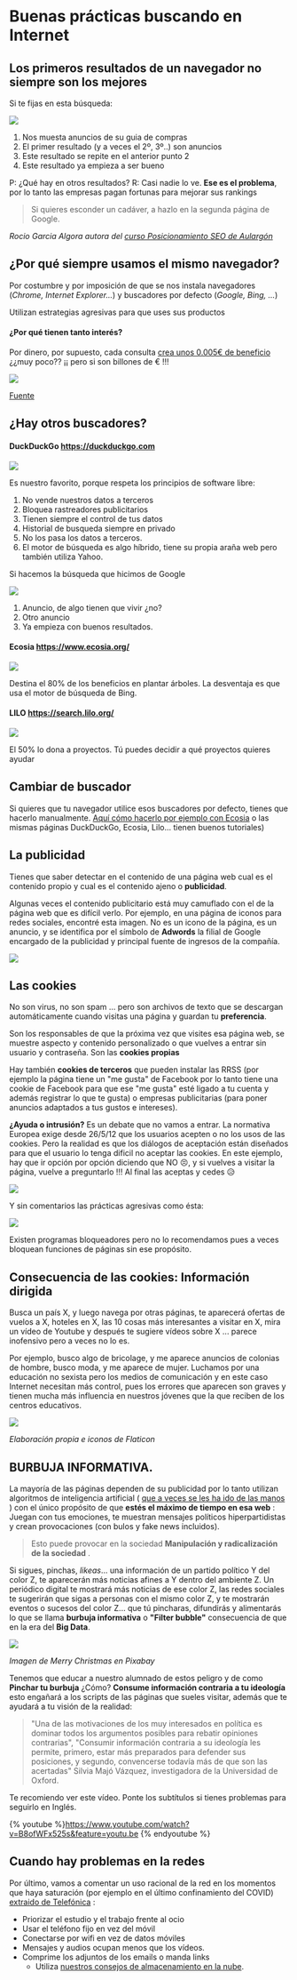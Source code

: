 # Buenas prácticas buscando en Internet

## Los primeros resultados de un navegador no siempre son los mejores

Si te fijas en esta búsqueda:

![](/assets/busqueda1.jpg)

1. Nos muesta anuncios de su guia de compras
1. El primer resultado (y a veces el 2º, 3º..) son anuncios
1. Este resultado se repite en el anterior punto 2
1. Este resultado ya empieza a ser bueno

P: ¿Qué hay en otros resultados? R: Casi nadie lo ve. **Ese es el problema**, por lo tanto las empresas pagan fortunas para mejorar sus rankings

>Si quieres esconder un cadáver, a hazlo en la segunda página de Google.

*Rocio Garcia Algora autora del [curso Posicionamiento SEO de Aulargón](https://moodle.catedu.es/course/view.php?id=426)*

## ¿Por qué siempre usamos el mismo navegador?

Por costumbre y por imposición de que se nos instala navegadores (*Chrome, Internet Explorer...*) y buscadores por defecto (*Google, Bing, ...*)

Utilizan estrategias agresivas para que uses sus productos

#### ¿Por qué tienen tanto interés?
Por dinero, por supuesto, cada consulta [crea unos 0.005€ de beneficio](https://www.ventureharbour.com/visualising-size-google-bing-yahoo/) ¿¿muy poco?? ¡¡ pero si son billones de € !!!

![](https://web.catedu.es/wp-content/uploads/2017/04/google-bing-yahoo-revenue1-300x200.png)

[Fuente](https://web.catedu.es/ecosia-un-buscador-a-favor-del-planeta/)

## ¿Hay otros buscadores?

#### DuckDuckGo https://duckduckgo.com

![](https://upload.wikimedia.org/wikipedia/en/thumb/8/88/DuckDuckGo_logo.svg/150px-DuckDuckGo_logo.svg.png)

Es nuestro favorito, porque respeta los principios de software libre:

1. No vende nuestros datos a terceros
1. Bloquea rastreadores publicitarios
1. Tienen siempre el control de tus datos
1. Historial de busqueda siempre en privado
1. No los pasa los datos a terceros.
1. El motor de búsqueda es algo híbrido, tiene su propia araña web pero también utiliza Yahoo.

Si hacemos la búsqueda que hicimos de Google

![](/assets/busqueda2.jpg)

1. Anuncio, de algo tienen que vivir ¿no?
1. Otro anuncio
1. Ya empieza con buenos resultados.

#### Ecosia https://www.ecosia.org/

![](https://web.catedu.es/wp-content/uploads/2017/04/2017-04-20_10_29_01-Ecosia.png)

Destina el 80% de los beneficios en plantar árboles. La desventaja es que usa el motor de búsqueda de Bing.

#### LILO https://search.lilo.org/
![](https://web.catedu.es/wp-content/uploads/2017/04/2017-05-01_10_33_39-Que_es_Lilo__-_Lilo-768x124.jpg)

El 50% lo dona a proyectos. Tú puedes decidir a qué proyectos quieres ayudar

## Cambiar de buscador

Si quieres que tu navegador utilice esos buscadores por defecto, tienes que hacerlo manualmente. [Aquí cómo hacerlo por ejemplo con Ecosia](https://docs.google.com/presentation/d/1RfLouuNnFoc8KyTG3eI73lWMtCFu46Ddi14ja3_qCDM/embed?start=false&loop=false&delayms=3000&slide=id.p) o las mismas páginas DuckDuckGo, Ecosia, Lilo... tienen buenos tutoriales)

## La publicidad

Tienes que saber detectar en el contenido de una página web cual es el contenido propio y cual es el contenido ajeno o **publicidad**.

Algunas veces el contenido publicitario está muy camuflado con el de la página web que es difícil verlo. Por ejemplo, en una página de iconos para redes sociales, encontré esta imagen. No es un icono de la página, es un anuncio, y se identifica por el símbolo de **Adwords** la filial de Google encargado de la publicidad y principal fuente de ingresos de la compañía.

![](/assets/publicidad.jpg)

## Las cookies

No son virus, no son spam ... pero son archivos de texto que se descargan automáticamente cuando visitas una página y guardan tu **preferencia**.

Son los responsables de que la próxima vez que visites esa página web, se muestre aspecto y contenido personalizado o que vuelves a entrar sin usuario y contraseña. Son las **cookies propias**

Hay también **cookies de terceros** que pueden instalar las RRSS (por ejemplo la página tiene un "me gusta" de Facebook por lo tanto tiene una cookie de Facebook para que ese "me gusta" esté ligado a tu cuenta y además registrar lo que te gusta) o empresas publicitarias (para poner anuncios adaptados a tus gustos e intereses).

**¿Ayuda o intrusión?** Es un debate que no vamos a entrar. La normativa Europea exige desde 26/5/12 que los usuarios acepten o no los usos de las cookies. Pero la realidad es que los diálogos de aceptación están diseñados para que el usuario lo tenga dificil no aceptar las cookies. En este ejemplo, hay que ir opción por opción diciendo que NO 😣, y si vuelves a visitar la página, vuelve a preguntarlo !!! Al final las aceptas y cedes 😥

![](/assets/publicidad2.jpg)

Y sin comentarios las prácticas agresivas como ésta:

![](/assets/publicidad3.jpg)

Existen programas bloqueadores pero no lo recomendamos pues a veces bloquean funciones de páginas sin ese propósito.

## Consecuencia de las cookies: Información dirigida

Busca un país X, y luego navega por otras páginas, te aparecerá ofertas de vuelos a X, hoteles en X, las 10 cosas más interesantes a visitar en X, mira un vídeo de Youtube y después te sugiere vídeos sobre X ... parece inofensivo pero a veces no lo es.

Por ejemplo, busco algo de bricolage, y me aparece anuncios de colonias de hombre, busco moda, y me aparece de mujer. Luchamos por una educación no sexista pero los medios de comunicación y en este caso Internet necesitan más control, pues los errores que aparecen son graves y tienen mucha más influencia en nuestros jóvenes que la que reciben de los centros educativos.

![](/assets/publicidad5.jpg)

*Elaboración propia e iconos de Flaticon*

## BURBUJA INFORMATIVA.

La mayoría de las páginas dependen de su publicidad por lo tanto utilizan algoritmos de inteligencia artificial ( [que a veces se les ha ido de las manos](https://www.elmundo.es/tecnologia/2017/07/28/5979e60646163f5f688b4664.html) ) con el único propósito de que **estés el máximo de tiempo en esa web** : Juegan con tus emociones, te muestran mensajes políticos hiperpartidistas y crean provocaciones (con bulos y fake news incluidos).

>Esto puede provocar en la sociedad **Manipulación y radicalización de la sociedad** .

Si sigues, pinchas, *likeas*... una información de un partido político Y del color Z, te aparecerán más noticias afines a Y dentro del ambiente Z. Un periódico digital te mostrará más noticias de ese color Z, las redes sociales te sugerirán que sigas a personas con el mismo color Z, y te mostrarán eventos o sucesos del color Z... que tú pincharas, difundirás y alimentarás lo que se llama **burbuja informativa** o **"Filter bubble"** consecuencia de que en la era del **Big Data**.

![](/assets/publicidad4.jpg)

_Imagen de Merry Christmas en Pixabay_

Tenemos que educar a nuestro alumnado de estos peligro y de como **Pinchar tu burbuja** ¿Cómo? **Consume información contraria a tu ideología** esto engañará a los scripts de las páginas que sueles visitar, además que te ayudará a tu visión de la realidad:

>"Una de las motivaciones de los muy interesados en política es dominar todos los argumentos posibles para rebatir opiniones contrarias",
>"Consumir información contraria a su ideología les permite, primero, estar más preparados para defender sus posiciones, y segundo, convencerse todavía más de que son las acertadas"
>Silvia Majó Vázquez, investigadora de la Universidad de Oxford.

Te recomiendo ver este vídeo. Ponte los subtítulos si tienes problemas para seguirlo en Inglés.

{% youtube %}https://www.youtube.com/watch?v=B8ofWFx525s&feature=youtu.be {% endyoutube %}

## Cuando hay problemas en la redes

Por último, vamos a comentar un uso racional de la red en los momentos que haya saturación (por ejemplo en el último confinamiento del COVID) [extraido de Telefónica](https://www.fundaciontelefonica.com/noticias/pautas-uso-responsable-internet/) :

* Priorizar el estudio y el trabajo frente al ocio
* Usar el teléfono fijo en vez del móvil
* Conectarse por wifi en vez de datos móviles
* Mensajes y audios ocupan menos que los vídeos.
* Comprime los adjuntos de los emails o manda links
  * Utiliza [nuestros consejos de almacenamiento en la nube](https://catedu.github.io/resolucion-de-problemas/almacenamiento.html).
